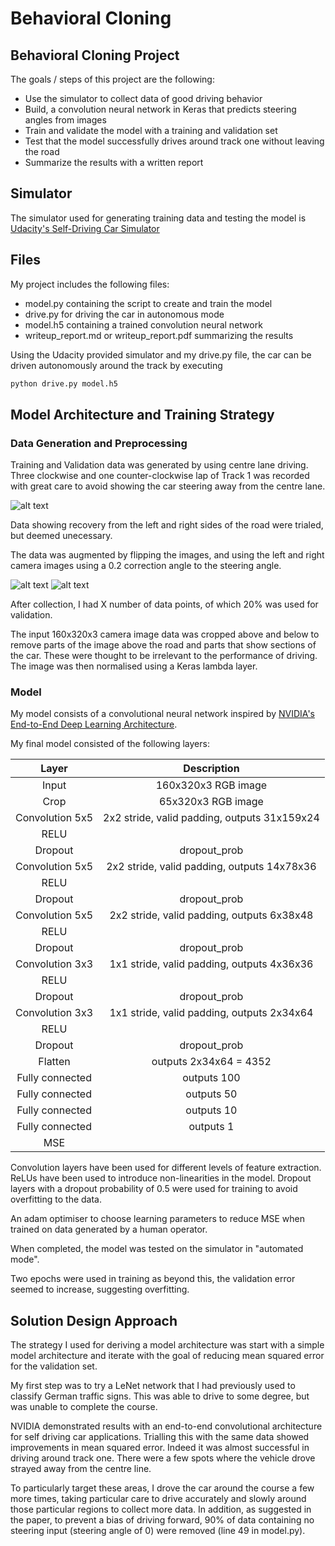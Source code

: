 # **Behavioral Cloning** 

## Behavioral Cloning Project

The goals / steps of this project are the following:
* Use the simulator to collect data of good driving behavior
* Build, a convolution neural network in Keras that predicts steering angles from images
* Train and validate the model with a training and validation set
* Test that the model successfully drives around track one without leaving the road
* Summarize the results with a written report

[//]: # (Image References)

[image1]: ./images_for_report/centre.png "Centre camera image from centre lane driving"
[image2]: ./images_for_report/left.png "Left camera image from centre lane driving"
[image3]: ./images_for_report/right.png "Right camera image from centre lane driving"

## Simulator

The simulator used for generating training data and testing the model is [Udacity's Self-Driving Car Simulator](https://github.com/udacity/self-driving-car-sim
)

## Files

My project includes the following files:
* model.py containing the script to create and train the model
* drive.py for driving the car in autonomous mode
* model.h5 containing a trained convolution neural network 
* writeup_report.md or writeup_report.pdf summarizing the results

Using the Udacity provided simulator and my drive.py file, the car can be driven autonomously around the track by executing 
```sh
python drive.py model.h5
```

## Model Architecture and Training Strategy

### Data Generation and Preprocessing

Training and Validation data was generated by using centre lane driving. Three clockwise and one counter-clockwise lap of Track 1 was recorded with great care to avoid showing the car steering away from the centre lane. 

![alt text][image1]

Data showing recovery from the left and right sides of the road were trialed, but deemed unecessary. 

The data was augmented by flipping the images, and using the left and right camera images using a 0.2 correction angle to the steering angle. 

![alt text][image2]
![alt text][image3]

After collection, I had X number of data points, of which 20% was used for validation. 

The input 160x320x3 camera image data was cropped above and below to remove parts of the image above the road and parts that show sections of the car. These were thought to be irrelevant to the performance of driving. The image was then normalised using a Keras lambda layer.  


### Model

My model consists of a convolutional neural network inspired by [NVIDIA's End-to-End Deep Learning Architecture](https://devblogs.nvidia.com/parallelforall/deep-learning-self-driving-cars/). 

My final model consisted of the following layers:

| Layer         		|     Description	        					| 
|:---------------------:|:---------------------------------------------:| 
| Input         		| 160x320x3 RGB image   						| 
| Crop  	       		| 65x320x3 RGB image   							| 
| Convolution 5x5     	| 2x2 stride, valid padding, outputs 31x159x24 	|
| RELU					|												|
| Dropout				| dropout_prob									| 
| Convolution 5x5     	| 2x2 stride, valid padding, outputs 14x78x36 	|
| RELU					|												|
| Dropout				| dropout_prob									|
| Convolution 5x5     	| 2x2 stride, valid padding, outputs 6x38x48 	|
| RELU					|												|
| Dropout				| dropout_prob									|
| Convolution 3x3     	| 1x1 stride, valid padding, outputs 4x36x36 	|
| RELU					|												|
| Dropout				| dropout_prob									|
| Convolution 3x3     	| 1x1 stride, valid padding, outputs 2x34x64 	|
| RELU					|												|
| Dropout				| dropout_prob									|
| Flatten		      	| outputs 2x34x64 = 4352						|
| Fully connected		| outputs 100 									|
| Fully connected		| outputs 50  									|
| Fully connected		| outputs 10  									|
| Fully connected		| outputs 1  									|
| MSE					| 	        									|

Convolution layers have been used for different levels of feature extraction. ReLUs have been used to introduce non-linearities in the model. Dropout layers with a dropout probability of 0.5 were used for training to avoid overfitting to the data. 

An adam optimiser to choose learning parameters to reduce MSE when trained on data generated by a human operator. 

When completed, the model was tested on the simulator in "automated mode".

Two epochs were used in training as beyond this, the validation error seemed to increase, suggesting overfitting. 

## Solution Design Approach

The strategy I used for deriving a model architecture was start with a simple model architecture and iterate with the goal of reducing mean squared error for the validation set. 

My first step was to try a LeNet network that I had previously used to classify German traffic signs. This was able to drive to some degree, but was unable to complete the course. 

NVIDIA demonstrated results with an end-to-end convolutional architecture for self driving car applications. Trialling this with the same data showed improvements in mean squared error. Indeed it was almost successful in driving around track one. There were a few spots where the vehicle drove strayed away from the centre line. 

To particularly target these areas, I drove the car around the course a few more times, taking particular care to drive accurately and slowly around those particular regions to collect more data. In addition, as suggested in the paper, to prevent a bias of driving forward, 90% of data containing no steering input (steering angle of 0) were removed (line 49 in model.py). 






